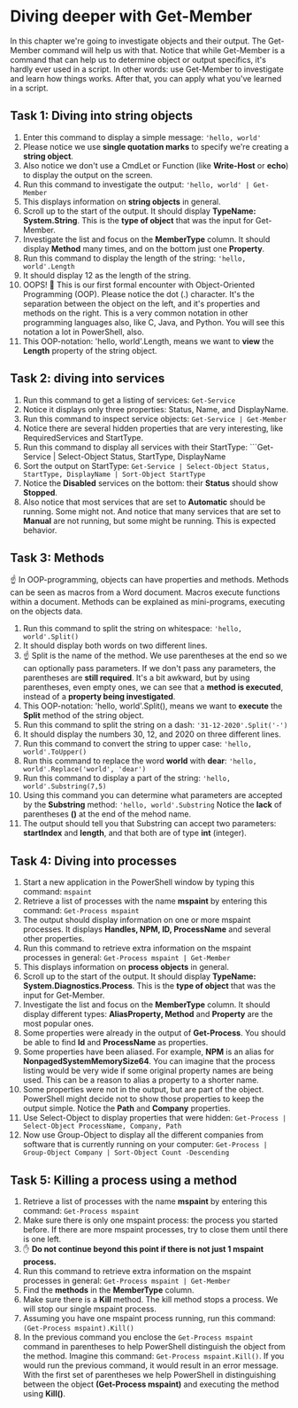 # Diving deeper with Get-Member
In this chapter we're going to investigate objects and their output. The Get-Member command will help us with that. Notice that while Get-Member is a command that can help us to determine object or output specifics, it's hardly ever used in a script. In other words: use Get-Member to investigate and learn how things works. After that, you can apply what you've learned in a script.

## Task 1: Diving into string objects
1. Enter this command to display a simple message: ```'hello, world'```
1. Please notice we use **single quotation marks** to specify we're creating a **string object**.
1. Also notice we don't use a CmdLet or Function (like **Write-Host** or **echo**) to display the output on the screen.
1. Run this command to investigate the output: ```'hello, world' | Get-Member```
1. This displays information on **string objects** in general.
1. Scroll up to the start of the output. It should display **TypeName: System.String**. This is the **type of object** that was the input for Get-Member.
1. Investigate the list and focus on the **MemberType** column. It should display **Method** many times, and on the bottom just one **Property**.
1. Run this command to display the length of the string: ```'hello, world'.Length```
1. It should display 12 as the length of the string.
1. OOPS! :see_no_evil: This is our first formal encounter with Object-Oriented Programming (OOP). Please notice the dot (.) character. It's the separation between the object on the left, and it's properties and methods on the right. This is a very common notation in other programming languages also, like C, Java, and Python. You will see this notation a lot in PowerShell, also.
1. This OOP-notation: 'hello, world'.Length, means we want to **view** the **Length** property of the string object.


## Task 2: diving into services
1. Run this command to get a listing of services: ```Get-Service```
1. Notice it displays only three properties: Status, Name, and DisplayName.
1. Run this command to inspect service objects: ```Get-Service | Get-Member```
1. Notice there are several hidden properties that are very interesting, like RequiredServices and StartType.
1. Run this command to display all services with their StartType: ```Get-Service | Select-Object Status, StartType, DisplayName
1. Sort the output on StartType: ```Get-Service | Select-Object Status, StartType, DisplayName | Sort-Object StartType```
1. Notice the **Disabled** services on the bottom: their **Status** should show **Stopped**.
1. Also notice that most services that are set to **Automatic** should be running. Some might not. And notice that many services that are set to **Manual** are not running, but some might be running. This is expected behavior.


## Task 3: Methods
:point_up: In OOP-programming, objects can have properties and methods. Methods can be seen as macros from a Word document. Macros execute functions within a document. Methods can be explained as mini-programs, executing on the objects data.
1. Run this command to split the string on whitespace: ```'hello, world'.Split()```
1. It should display both words on two different lines.
1. :point_up: Split is the name of the method. We use parentheses at the end so we can optionally pass parameters. If we don't pass any parameters, the parentheses are **still required**. It's a bit awkward, but by using parentheses, even empty ones, we can see that a **method is executed**, instead of a **property being investigated**.
1. This OOP-notation: 'hello, world'.Split(), means we want to **execute** the **Split** method of the string object.
1. Run this command to split the string on a dash: ```'31-12-2020'.Split('-')```
1. It should display the numbers 30, 12, and 2020 on three different lines.
1. Run this command to convert the string to upper case: ```'hello, world'.ToUpper()```
1. Run this command to replace the word **world** with **dear**: ```'hello, world'.Replace('world', 'dear')```
1. Run this command to display a part of the string: ```'hello, world'.Substring(7,5)```
1. Using this command you can determine what parameters are accepted by the **Substring** method: ```'hello, world'.Substring``` Notice the **lack** of parentheses **()** at the end of the mehod name.
1. The output should tell you that Substring can accept two parameters: **startIndex** and **length**, and that both are of type **int** (integer).


## Task 4: Diving into processes
1. Start a new application in the PowerShell window by typing this command: ```mspaint```
1. Retrieve a list of processes with the name **mspaint** by entering this command: ```Get-Process mspaint```
1. The output should display information on one or more mspaint processes. It displays **Handles, NPM, ID, ProcessName** and several other properties.
1. Run this command to retrieve extra information on the mspaint processes in general: ```Get-Process mspaint | Get-Member```
1. This displays information on **process objects** in general.
1. Scroll up to the start of the output. It should display **TypeName: System.Diagnostics.Process**. This is the **type of object** that was the input for Get-Member.
1. Investigate the list and focus on the **MemberType** column. It should display different types: **AliasProperty, Method** and **Property** are the most popular ones.
1. Some properties were already in the output of **Get-Process**. You should be able to find **Id** and **ProcessName** as properties.
1. Some properties have been aliased. For example, **NPM** is an alias for **NonpagedSystemMemorySize64**. You can imagine that the process listing would be very wide if some original property names are being used. This can be a reason to alias a property to a shorter name.
1. Some properties were not in the output, but are part of the object. PowerShell might decide not to show those properties to keep the output simple. Notice the **Path** and **Company** properties.
1. Use Select-Object to display properties that were hidden: ```Get-Process | Select-Object ProcessName, Company, Path```
1. Now use Group-Object to display all the different companies from software that is currently running on your computer: ```Get-Process | Group-Object Company | Sort-Object Count -Descending```


## Task 5: Killing a process using a method
1. Retrieve a list of processes with the name **mspaint** by entering this command: ```Get-Process mspaint```
1. Make sure there is only one mspaint process: the process you started before. If there are more mspaint processes, try to close them until there is one left.
1. :raised_hand: **Do not continue beyond this point if there is not just 1 mspaint process.**
1. Run this command to retrieve extra information on the mspaint processes in general: ```Get-Process mspaint | Get-Member```
1. Find the **methods** in the **MemberType** column.
1. Make sure there is a **Kill** method. The kill method stops a process. We will stop our single mspaint process.
1. Assuming you have one mspaint process running, run this command: ```(Get-Process mspaint).Kill()```
1. In the previous command you enclose the ```Get-Process mspaint``` command in parentheses to help PowerShell distinguish the object from the method. Imagine this command: ```Get-Process mspaint.Kill()```. If you would run the previous command, it would result in an error message. With the first set of parentheses we help PowerShell in distinguishing between the object **(Get-Process mspaint)** and executing the method using **Kill()**.


